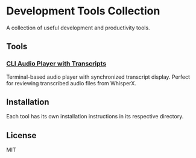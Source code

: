 # Development Tools Collection

A collection of useful development and productivity tools.

## Tools

### [CLI Audio Player with Transcripts](cli_audio_player_with_transcripts/)
Terminal-based audio player with synchronized transcript display. Perfect for reviewing transcribed audio files from WhisperX.

## Installation

Each tool has its own installation instructions in its respective directory.

## License

MIT